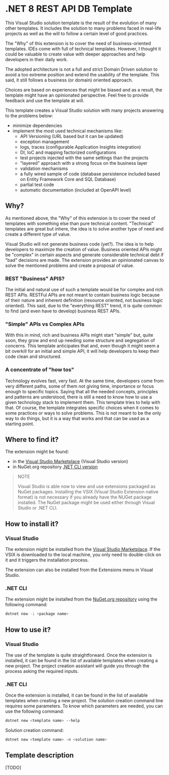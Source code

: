 # .NET 8 REST API DB Template

This Visual Studio solution template is the result of the evolution of many other templates. It includes the solution to many problems faced in real-life projects as well as the will to follow a certain level of good practices.

The "Why" of this extension is to cover the need of business-oriented templates. IDEs come with full of technical templates. However, I thought it could be valuable to create value with deeper approaches and help developers in their daily work.

The adopted architecture is not a full and strict Domain Driven solution to avoid a too extreme position and extend the usability of the template. This said, it still follows a business (or domain) oriented approach.

Choices are based on experiences that might be biased and as a result, the template might have an opinionated perspective.
Feel free to provide feedback and use the template at will.

This template creates a Visual Studio solution with many projects answering to the problems below:
 - minimize dependencies
 - implement the most used technical mechanisms like:
    - API Versioning (URL based but it can be updated)
    - exception management
    - logs, traces (configurable Application Insights integration)
    - DI, IoC and mapping factorized configurations
    - test projects injected with the same settings than the projects
    - "layered" approach with a strong focus on the business layer
    - validation mechanisms
    - a fully wired sample of code (database persistence included based on Entity Framework Core and SQL Database)
    - partial test code 
    - automatic documentation (included at OpenAPI level)


## Why?

As mentioned above, the "Why" of this extension is to cover the need of templates with something else than pure technical content. "Technical" templates are great but inhere, the idea is to solve another type of need and create a different type of value.

Visual Studio will not generate business code (yet?). The idea is to help developers to maximize the creation of value. Business oriented APIs might be "complex" in certain aspects and generate considerable technical debt if "bad" decisions are made. The extension provides an opinionated canvas to solve the mentioned problems and create a proposal of value.


### REST "Business" APIS?

The initial and natural use of such a template would be for complex and rich REST APIs. RESTFul APIs are not meant to contain business logic because of their nature and inherent definition (resource oriented, not business logic oriented).
This said, due to the "everything REST" trend, it is quite common to find (and even have to develop) business REST APIs.

### "Simple" APIs vs Complex APIs

With this in mind, rich and business APIs might start "simple" but, quite soon, they grow and end up needing some structure and segregation of concerns.
This template anticipates that and, even though it might seem a bit overkill for an initial and simple API, it will help developers to keep their code clean and structured.

### A concentrate of "how tos"

Technology evolves fast, very fast. At the same time, developers come from very different paths, some of them not giving time, importance or focus enough to specific topics. Saying that all the needed concepts, principles and patterns are understood, there is still a need to know how to use a given technology stack to implement them. This template tries to help with that.
Of course, the template integrates specific choices when it comes to some practices or ways to solve problems. This is not meant to be the only way to do things, but it is a way that works and that can be used as a starting point.

## Where to find it?

The extension might be found:
 - in the [Visual Studio Marketplace](https://marketplace.visualstudio.com/items?itemName=JonMikelInza.DotNet8RESTAPIDBTemplate?WT.mc_id=AZ-MVP-5004280) (Visual Studio version)
 - in NuGet.org repository [.NET CLI version](https://www.nuget.org/packages/JMI.DotNet8.REST.API.DB.Template.CSharp/?WT.mc_id=AZ-MVP-5004280)

> NOTE
>
> Visual Studio is able now to view and use extensions packaged as NuGet packages. Installing the VSIX (Visual Studio Extension native format) is not necessary if you already have the NUGet package installed.
> The NuGet package might be used either through Visual Studio or .NET CLI.

## How to install it?

### Visual Studio

The extension might be installed from the [Visual Studio Marketplace](https://marketplace.visualstudio.com/items?itemName=JonMikelInza.DotNet8RESTAPIDBTemplate?WT.mc_id=AZ-MVP-5004280).
If the VSIX is downloaded to the local machine, you only need to double-click on it and it triggers the installation process.

The extension can also be installed from the Extensions menu in Visual Studio.

### .NET CLI

The extension might be installed from the [NuGet.org repository](https://www.nuget.org/packages/JMI.DotNet8.REST.API.DB.Template.CSharp/?WT.mc_id=AZ-MVP-5004280) using the following command:

```bash
dotnet new -i <package name>
```

## How to use it?

### Visual Studio

The use of the template is quite straightforward.
Once the extension is installed, it can be found in the list of available templates when creating a new project.
The project creation assistant will guide you through the process asking the required inputs.
 
### .NET CLI

Once the extension is installed, it can be found in the list of available templates when creating a new project.
The solution creation command line requires some parameters.
To know which parameters are needed, you can use the following command:

```bash
dotnet new <template name> --help
```

Solution creation command:

```bash
dotnet new <template name> -n <solution name>
```


## Template description
[TODO]